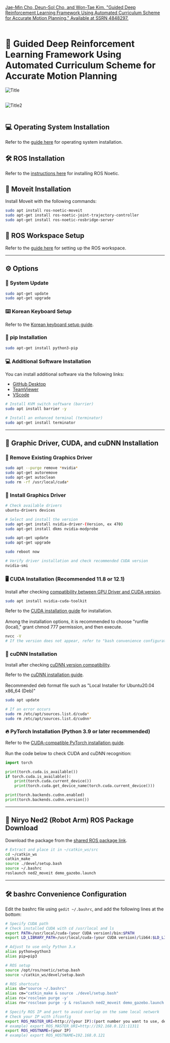 [Jae-Min Cho, Deun-Sol Cho, and Won-Tae Kim. "Guided Deep Reinforcement Learning Framework Using Automated Curriculum Scheme for Accurate Motion Planning." Available at SSRN 4848297.](https://papers.ssrn.com/sol3/papers.cfm?abstract_id=4848297)<br><br>
# 🤖 Guided Deep Reinforcement Learning Framework Using Automated Curriculum Scheme for Accurate Motion Planning
![Title](https://github.com/user-attachments/assets/5429e937-7ee4-4db0-82c0-d7888ee563f8)<br><br>

![Title2](https://github.com/user-attachments/assets/d6cb27a6-7fdc-4aaf-8366-89b444d08f34)<br><br>

## 💻 Operating System Installation

Refer to the [guide here](https://blog.naver.com/jm_0820/223001100698) for operating system installation.

## 🛠️ ROS Installation

Refer to the [instructions here](http://wiki.ros.org/noetic/Installation/Ubuntu) for installing ROS Noetic.

## 🦾 Moveit Installation

Install Moveit with the following commands:

```bash
sudo apt install ros-noetic-moveit
sudo apt-get install ros-noetic-joint-trajectory-controller
sudo apt-get install ros-noetic-rosbridge-server
```

## 📁 ROS Workspace Setup

Refer to the [guide here](http://wiki.ros.org/ko/catkin/Tutorials/create_a_workspace) for setting up the ROS workspace.

---------------------------------------------------------

## ⚙️ Options

### 📅 System Update

```bash
sudo apt-get update
sudo apt-get upgrade
```

### ⌨️ Korean Keyboard Setup

Refer to the [Korean keyboard setup guide](https://shanepark.tistory.com/231).

### 🐍 pip Installation

```bash
sudo apt-get install python3-pip
```

### 💻 Additional Software Installation

You can install additional software via the following links:

- [GitHub Desktop](https://gist.github.com/berkorbay/6feda478a00b0432d13f1fc0a50467f1)
- [TeamViewer](https://www.teamviewer.com/ko/download/linux/)
- [VScode](https://code.visualstudio.com/download)

```bash
# Install KVM switch software (barrier)
sudo apt install barrier -y

# Install an enhanced terminal (terminator)
sudo apt-get install terminator
```

---------------------------------------------------------

## 🎨 Graphic Driver, CUDA, and cuDNN Installation

### 🚮 Remove Existing Graphics Driver

```bash
sudo apt --purge remove *nvidia*
sudo apt-get autoremove
sudo apt-get autoclean
sudo rm -rf /usr/local/cuda*
```

### 🎯 Install Graphics Driver

```bash
# Check available drivers
ubuntu-drivers devices

# Select and install the version
sudo apt-get install nvidia-driver-(Version, ex 470)
sudo apt-get install dkms nvidia-modprobe

sudo apt-get update
sudo apt-get upgrade

sudo reboot now

# Verify driver installation and check recommended CUDA version
nvidia-smi
```

### 🖥️ CUDA Installation (Recommended 11.8 or 12.1)

Install after checking [compatibility between GPU Driver and CUDA version](https://docs.nvidia.com/cuda/cuda-toolkit-release-notes/index.html#id4).

```bash
sudo apt install nvidia-cuda-toolkit
```

Refer to the [CUDA installation guide](https://developer.nvidia.com/cuda-toolkit-archive) for installation.<br/><br/>
Among the installation options, it is recommended to choose "runfile (local)," grant chmod 777 permission, and then execute.

```bash
nvcc -V
# If the version does not appear, refer to "bash convenience configuration" 1
```

### 💾 cuDNN Installation

Install after checking [cuDNN version compatibility](https://en.wikipedia.org/wiki/CUDA#GPUs_supported).

Refer to the [cuDNN installation guide](https://developer.nvidia.com/rdp/cudnn-archive).<br/><br/>
Recommended deb format file such as "Local Installer for Ubuntu20.04 x86_64 (Deb)"

```bash
sudo apt update

# If an error occurs
sudo rm /etc/apt/sources.list.d/cuda*
sudo rm /etc/apt/sources.list.d/cudnn*
```

### 🔥 PyTorch Installation (Python 3.9 or later recommended)

Refer to the [CUDA-compatible PyTorch installation guide](https://pytorch.org/get-started/locally/).<br/><br/>
Run the code below to check CUDA and cuDNN recognition:

```python
import torch

print(torch.cuda.is_available())
if torch.cuda.is_available():
    print(torch.cuda.current_device())
    print(torch.cuda.get_device_name(torch.cuda.current_device()))

print(torch.backends.cudnn.enabled)
print(torch.backends.cudnn.version())
```

---------------------------------------------------------

## 🦾 Niryo Ned2 (Robot Arm) ROS Package Download

Download the package from the [shared ROS package link](https://drive.google.com/file/d/1asuf5u0nxEIL4igmGXXH0zTojgIlM7af/view?usp=sharing).

```bash
# Extract and place it in ~/catkin_ws/src
cd ~/catkin_ws
catkin_make
source ./devel/setup.bash
source ~/.bashrc
roslaunch ned2_moveit demo_gazebo.launch
```

---------------------------------------------------------

## 🛠️ bashrc Convenience Configuration

Edit the bashrc file using `gedit ~/.bashrc`, and add the following lines at the bottom:

```bash
# Specify CUDA path
# Check installed CUDA with cd /usr/local and ls
export PATH=/usr/local/cuda-(your CUDA version)/bin:$PATH
export LD_LIBRARY_PATH=/usr/local/cuda-(your CUDA version)/lib64:$LD_LIBRARY_PATH

# Adjust to use only Python 3.x
alias python=python3
alias pip=pip3

# ROS setup
source /opt/ros/noetic/setup.bash
source ~/catkin_ws/devel/setup.bash

# ROS shortcuts
alias sb="source ~/.bashrc"
alias cm="catkin_make & source ./devel/setup.bash"
alias rc='rosclean purge -y'
alias rn='rosclean purge -y & roslaunch ned2_moveit demo_gazebo.launch'

# Specify ROS IP and port to avoid overlap on the same local network
# Check your IP with ifconfig
export ROS_MASTER_URI=http://(your IP):(port number you want to use, default = 11311)
# example) export ROS_MASTER_URI=http://192.168.0.121:11311
export ROS_HOSTNAME=(your IP)
# example) export ROS_HOSTNAME=192.168.0.121
```
